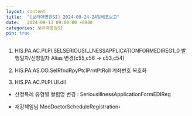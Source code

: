 ```yaml
---
layout: content
title:  "[보라매병원SI] 2024-09-24-24일배포보고"
date:   2024-09-13 09:00:00 +0900
categories: 보라매병원SI
pin: true
---
```







1. HIS.PA.AC.PI.PI.SELSERIOUSILLNESSAPPLICATIONFORMEDIREG1_0
발행일자/신청일자 Alias 변경(c55,c56 -> c53,c54)
2. HIS.PA.AS.OO.SelRfndRpyPtclPrntPtRoll
계좌번호 복호화

3. HIS.PA.AC.PI.PI.UI.dll
- 산정특례 유형별 컬럼명 변경 : SeriousIllnessApplicationFormEDIReg




- 재강책임님
MedDoctorScheduleRegistration›



